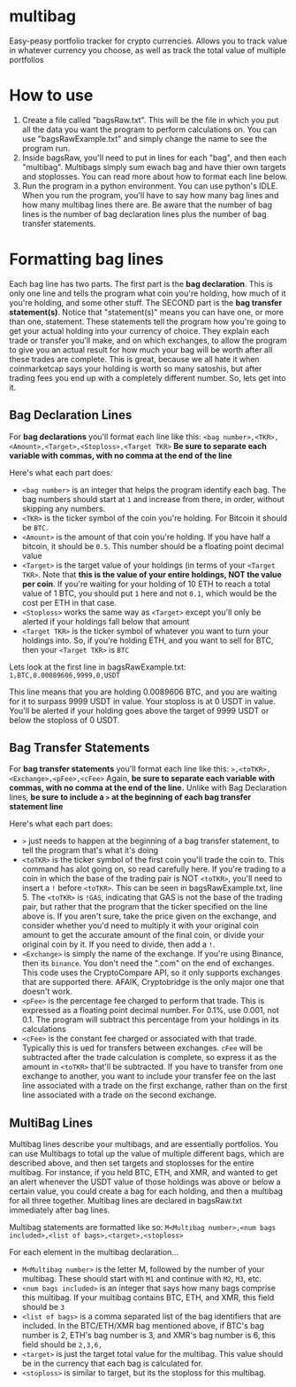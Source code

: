 # multibag
Easy-peasy portfolio tracker for crypto currencies. Allows you to track value in whatever currency you choose, as well as track the total value of multiple portfolios

# How to use
1)  Create a file called "bagsRaw.txt". This will be the file in which you put all the data you want the program to perform calculations on. You can use "bagsRawExample.txt" and simply change the name to see the program run.
2)  Inside bagsRaw, you'll need to put in lines for each "bag", and then each "multibag". Multibags simply sum ewach bag and have thier own targets and stoplosses. You can read more about how to format each line below.
3)  Run the program in a python environment. You can use python's IDLE. When you run the program, you'll have to say how many bag lines and how many multibag lines there are. Be aware that the number of bag lines is the number of bag declaration lines plus the number of bag transfer statements.

# Formatting bag lines
Each bag line has two parts. The first part is the **bag declaration**. This is only one line and tells the program what coin you're holding, how much of it you're holding, and some other stuff. The SECOND part is the **bag transfer statement(s)**. Notice that "statement(s)" means you can have one, or more than one, statement. These statements tell the program how you're going to get your actual holding into your currency of choice. They explain each trade or transfer you'll make, and on which exchanges, to allow the program to give you an actual result for how much your bag will be worth after all these trades are complete. This is great, because we all hate it when coinmarketcap says your holding is worth so many satoshis, but after trading fees you end up with a completely different number. So, lets get into it.

## Bag Declaration Lines
For **bag declarations** you'll format each line like this:
`<bag number>,<TKR>,<Amount>,<Target>,<Stoploss>,<Target TKR>`
**Be sure to separate each variable with commas, with no comma at the end of the line**

Here's what each part does:
- `<bag number>` is an integer that helps the program identify each bag. The bag numbers should start at `1` and increase from there, in order, without skipping any numbers.
- `<TKR>` is the ticker symbol of the coin you're holding. For Bitcoin it should be `BTC`.
- `<Amount>` is the amount of that coin you're holding. If you have half a bitcoin, it should be `0.5`. This number should be a floating point decimal value
- `<Target>` is the target value of your holdings (in terms of your `<Target TKR>`. Note that **this is the value of your entire holdings, NOT the value per coin**. If you're waiting for your holding of 10 ETH to reach a total value of 1 BTC, you should put `1` here and not `0.1`, which would be the cost per ETH in that case.
- `<Stoploss>` works the same way as `<Target>` except you'll only be alerted if your holdings fall below that amount
- `<Target TKR>` is the ticker symbol of whatever you want to turn your holdings into. So, if you're holding ETH, and you want to sell for BTC, then your `<Target TKR>` is `BTC`

Lets look at the first line in bagsRawExample.txt:
`1,BTC,0.00089606,9999,0,USDT`

This line means that you are holding 0.0089606 BTC, and you are waiting for it to surpass 9999 USDT in value. Your stoploss is at 0 USDT in value. You'll be alerted if your holding goes above the target of 9999 USDT or below the stoploss of 0 USDT.

## Bag Transfer Statements
For **bag transfer statements** you'll format each line like this:
`>,<toTKR>,<Exchange>,<pFee>,<cFee>`
Again, **be sure to separate each variable with commas, with no comma at the end of the line.**
Unlike with Bag Declaration lines, **be sure to include a `>` at the beginning of each bag transfer statement line**

Here's what each part does:
- `>` just needs to happen at the beginning of a bag transfer statement, to tell the program that's what it's doing
- `<toTKR>` is the ticker symbol of the first coin you'll trade the coin to. This command has alot going on, so read carefully here. If you're trading to a coin in which the base of the trading pair is NOT `<toTKR>`, you'll need to insert a `!` before `<toTKR>`. This can be seen in bagsRawExample.txt, line 5. The `<toTKR>` is `!GAS`, indicating that GAS is not the base of the trading pair, but rather that the program that the ticker specified on the line above is. If you aren't sure, take the price given on the exchange, and consider whether you'd need to multiply it with your original coin amount to get the accurate amount of the final coin, or divide your original coin by it. If you need to divide, then add a `!`.
- `<Exchange>` is simply the name of the exchange. If you're using Binance, then its `binance`. You don't need the ".com" on the end of exchanges. This code uses the CryptoCompare API, so it only supports exchanges that are supported there. AFAIK, Cryptobridge is the only major one that doesn't work.
- `<pFee>` is the percentage fee charged to perform that trade. This is expressed as a floating point decimal number. For 0.1%, use 0.001, not 0.1. The program will subtract this percentage from your holdings in its calculations
- `<cFee>` is the constant fee charged or associated with that trade. Typically this is ued for transfers between exchanges. `cFee` will be subtracted after the trade calculation is complete, so express it as the amount in `<toTKR>` that'll be subtracted. If you have to transfer from one exchange to another, you want to include your transfer fee on the last line associated with a trade on the first exchange, rather than on the first line associated with a trade on the second exchange.

## MultiBag Lines
Multibag lines describe your multibags, and are essentially portfolios. You can use Multibags to total up the value of multiple different bags, which are described above, and then set targets and stoplosses for the entire multibag. For instance, if you held BTC, ETH, and XMR, and wanted to get an alert whenever the USDT value of those holdings was above or below a certain value, you could create a bag for each holding, and then a multibag for all three together. Multibag lines are declared in bagsRaw.txt immediately after bag lines.

Multibag statements are formatted like so:
`M<Multibag number>,<num bags included>,<list of bags>,<target>,<stoploss>`

For each element in the multibag declaration...
- `M<Multibag number>` is the letter M, followed by the number of your multibag. These should start with `M1` and continue with `M2`, `M3`, etc.
- `<num bags included>` is an integer that says how many bags comprise this multibag. If your multibag contains BTC, ETH, and XMR, this field should be `3`
- `<list of bags>` is a comma separated list of the bag identifiers that are included. In the BTC/ETH/XMR bag mentioned above, if BTC's bag number is 2, ETH's bag number is 3, and XMR's bag number is 6, this field should be `2,3,6,`
- `<target>` is just the target total value for the multibag. This value should be in the currency that each bag is calculated for. 
- `<stoploss>` is similar to target, but its the stoploss for this multibag.
